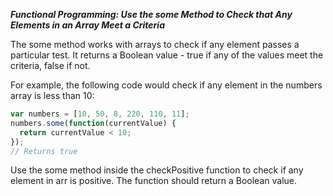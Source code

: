 ***Functional Programming: Use the some Method to Check that Any Elements in an Array Meet a Criteria***

The some method works with arrays to check if any element passes a particular test. It returns a Boolean value - true if any of the values meet the criteria, false if not.

For example, the following code would check if any element in the numbers array is less than 10:

```javascript
var numbers = [10, 50, 8, 220, 110, 11];
numbers.some(function(currentValue) {
  return currentValue < 10;
});
// Returns true
```

Use the some method inside the checkPositive function to check if any element in arr is positive. The function should return a Boolean value.
